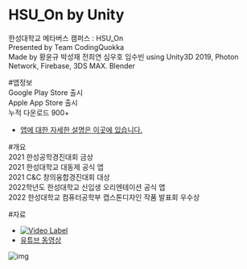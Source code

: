 # HSU_On by Unity
한성대학교 메타버스 캠퍼스 : HSU_On  
Presented by Team CodingQuokka  
Made by 황윤규 박성재 전희연 심우호 임수빈
using Unity3D 2019, Photon Network, Firebase, 3DS MAX. Blender


#앱정보  
Google Play Store 출시  
Apple App Store 출시  
누적 다운로드 900+  
- [앱에 대한 자세한 설명은 이곳에 있습니다.](https://dequista.tistory.com/3)

  
#개요  
2021 한성공학경진대회 금상  
2021 한성대학교 대동제 공식 앱  
2021 C&C 창의융합경진대회 대상  
2022학년도 한성대학교 신입생 오리엔테이션 공식 앱  
2022 한성대학교 컴퓨터공학부 캡스톤디자인 작품 발표회 우수상  


#자료  
- [![Video Label](https://img.youtube.com/vi/7eomOVaag4c/0.jpg)](https://www.youtube.com/watch?v=7eomOVaag4c)
- [유튜브 동영상](https://www.youtube.com/watch?v=7eomOVaag4c)

  

![img](https://user-images.githubusercontent.com/75091031/171473568-5f078920-d8a9-47ef-b7c4-a6fbac8d923a.png)

